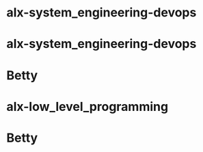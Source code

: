 # alx-system_engineering-devops
# alx-system_engineering-devops
# Betty
# alx-low_level_programming
# Betty
